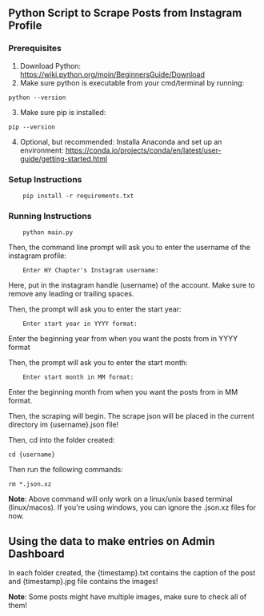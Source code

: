 ## Python Script to Scrape Posts from Instagram Profile

### Prerequisites

1. Download Python: https://wiki.python.org/moin/BeginnersGuide/Download
2. Make sure python is executable from your cmd/terminal by running:
```
python --version
```
3. Make sure pip is installed:
```
pip --version
```

4. Optional, but recommended: Installa Anaconda and set up an environment: https://conda.io/projects/conda/en/latest/user-guide/getting-started.html

### Setup Instructions

```
    pip install -r requirements.txt
```

### Running Instructions

```
    python main.py
```

Then, the command line prompt will ask you to enter the username of the instagram profile: 

```
    Enter HY Chapter's Instagram username:
```

Here, put in the instagram handle (username) of the account. Make sure to remove any leading or trailing spaces. 

Then, the prompt will ask you to enter the start year: 

```
    Enter start year in YYYY format:
```

Enter the beginning year from when you want the posts from in YYYY format

Then, the prompt will ask you to enter the start month: 

```
    Enter start month in MM format:
```

Enter the beginning month from when you want the posts from in MM format.

Then, the scraping will begin. The scrape json will be placed in the current directory im {username}.json file!

Then, cd into the folder created:

```
cd {username}
```

Then run the following commands:

```
rm *.json.xz
```

**Note**: Above command will only work on a linux/unix based terminal (linux/macos). If you're using windows, you can ignore the .json.xz files for now. 

## Using the data to make entries on Admin Dashboard

In each folder created, the {timestamp}.txt contains the caption of the post and {timestamp}.jpg file contains the images! 

**Note**: Some posts might have multiple images, make sure to check all of them!